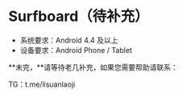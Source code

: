 # Surfboard（待补充）

* 系统要求：Android 4.4 及以上
* 设备要求：Android Phone / Tablet

**未完，**请等待老几补充，如果您需要帮助请联系：

TG：t.me/lisuanlaoji

